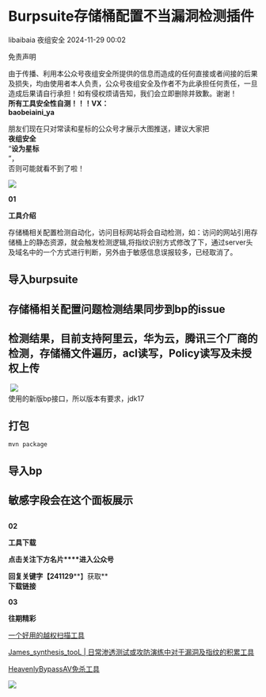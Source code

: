 #  Burpsuite存储桶配置不当漏洞检测插件   
libaibaia  夜组安全   2024-11-29 00:02  
  
免责声明  
  
由于传播、利用本公众号夜组安全所提供的信息而造成的任何直接或者间接的后果及损失，均由使用者本人负责，公众号夜组安全及作者不为此承担任何责任，一旦造成后果请自行承担！如有侵权烦请告知，我们会立即删除并致歉。谢谢！  
**所有工具安全性自测！！！VX：**  
**baobeiaini_ya**  
  
朋友们现在只对常读和星标的公众号才展示大图推送，建议大家把  
**夜组安全**  
“**设为星标**  
”，  
否则可能就看不到了啦！  
  
![](https://mmbiz.qpic.cn/sz_mmbiz_png/icZ1W9s2Jp2Xvvlzc5lra8XdgLYGCfX5ooaMiaUJy4vKvStTngQp4122jauXltltcCuYib5WBBdaXu5dh91dGvibyQ/640?wx_fmt=png&from=appmsg "")  
  
  
**01**  
  
**工具介绍**  
  
存储桶相关配置检测自动化，访问目标网站将会自动检测，如：访问的网站引用存储桶上的静态资源，就会触发检测逻辑,将指纹识别方式修改了下，通过server头及域名中的一个方式进行判断，另外由于敏感信息误报较多，已经取消了。  
## 导入burpsuite  
## 存储桶相关配置问题检测结果同步到bp的issue  
## 检测结果，目前支持阿里云，华为云，腾讯三个厂商的检测，存储桶文件遍历，acl读写，Policy读写及未授权上传  
  
 ![](https://mmbiz.qpic.cn/sz_mmbiz_png/icZ1W9s2Jp2XUsVf0BYHK9lBfjbr5JjHXEw6vxTHzQ4IpQmEf1AyAst0a2QTMe5ZG7E9BIwElrUY6VUA7dPHnTQ/640?wx_fmt=png&from=appmsg "")  
使用的新版bp接口，所以版本有要求，jdk17  
## 打包  
```
mvn package
```  
## 导入bp  
##   
## 敏感字段会在这个面板展示  
##   
  
  
**02**  
  
**工具下载**  
  
**点击关注下方名片****进入公众号**  
  
**回复关键字【241129****】获取**  
**下载链接**  
  
  
**03**  
  
**往期精彩**  
  
[ 一个好用的越权扫描工具 ](http://mp.weixin.qq.com/s?__biz=Mzk0ODM0NDIxNQ==&mid=2247492818&idx=1&sn=3e7742054baf1b71a35ffdd6ceac4290&chksm=c36ba02af41c293c833f2a13afadd3291199e7691cdf9d5990a7947c4b728887dd254432ac62&scene=21#wechat_redirect)  

						  
  
  
[ James_synthesis_tooL | 日常渗透测试或攻防演练中对于漏洞及指纹的积累工具 ](http://mp.weixin.qq.com/s?__biz=Mzk0ODM0NDIxNQ==&mid=2247492810&idx=1&sn=389a83e0263bfc916ef686658d7b17e3&chksm=c36ba032f41c2924c846ec04c4e7560c7b7863289d3125841faa7fce4e4be0943d21feb5ba8b&scene=21#wechat_redirect)  

						  
  
  
[ HeavenlyBypassAV免杀工具 ](http://mp.weixin.qq.com/s?__biz=Mzk0ODM0NDIxNQ==&mid=2247492795&idx=1&sn=26d535dd11cc123c4388efa29fa86285&chksm=c36ba043f41c295593eb76d4ba5acc284847585eb639ad43da91a0a8ab8840c529ab8b0a1d49&scene=21#wechat_redirect)  

						  
  
![](https://mmbiz.qpic.cn/mmbiz_png/OAmMqjhMehrtxRQaYnbrvafmXHe0AwWLr2mdZxcg9wia7gVTfBbpfT6kR2xkjzsZ6bTTu5YCbytuoshPcddfsNg/640?wx_fmt=png&wxfrom=5&wx_lazy=1&wx_co=1&random=0.8399406679299557 "")  
  
